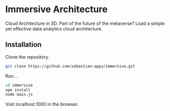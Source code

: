 # Immersive Architecture

Cloud Architecture in 3D. Part of the future of the metaverse? Load a simple yet effective data analytics cloud architecture.


## Installation

Clone the repository.

```bash
git clone https://github.com/sebastian-apps/immersive.git
```

<!-- Install PostgreSQL. Open SQL Shell. Leave server, database, and port blank. Enter usernme and password.

Create the database.

```bash
postgres=# CREATE DATABASE clouddb;
```

Connect to the database.

```bash
\c clouddb;
```

Run SQL script.

\i '< path >/immersive/clouddb.sql'

Exit SQL Shell.  -->

Run... 

```bash
cd immersive
npm install
node main.js
```

Visit localhost:1000 in the browser.







